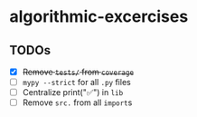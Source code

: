 # algorithmic-excercises

## TODOs

- [x] ~~Remove `tests/` from `coverage`~~
- [ ] `mypy --strict` for all `.py` files
- [ ] Centralize print("✅") in `lib`
- [ ] Remove `src.` from all `import`s
